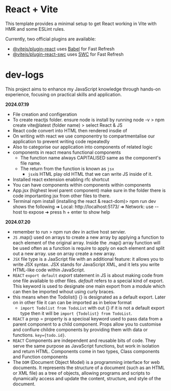 # React + Vite

This template provides a minimal setup to get React working in Vite with HMR and some ESLint rules.

Currently, two official plugins are available:

- [@vitejs/plugin-react](https://github.com/vitejs/vite-plugin-react/blob/main/packages/plugin-react/README.md) uses [Babel](https://babeljs.io/) for Fast Refresh
- [@vitejs/plugin-react-swc](https://github.com/vitejs/vite-plugin-react-swc) uses [SWC](https://swc.rs/) for Fast Refresh

# dev-logs
 
This project aims to enhance my JavaScript knowledge through hands-on experience, focusing on practical skills and application.

**2024.07.19**
- File creation and configeration
- To create reactjs folder. ensure node is install by running node -v > npm create vite@latest (folder name) > select React & JS
- React code convert into HTML then rendered insdie of <div id="root"></div>
- On writing with react we use componentry to compartmentalise our application to prevent writing code repeatedly
- Also to categorise our application into components of related logic
- components in react means functional components
    - The function name always CAPITALISED same as the component's file name.
    - The return from the function is known as `jsx`
        - `jsx`is HTML play old HTML that we can write JS inside of it.
- Installed react extension enabling rfc shortcut
- You can have components within components within components 
- App.jsx (highest level parent component) make sure in the folder there is code importanting jsx from other files to there.
- Terminal npm install (installing the react & react-dom)> npm run dev shows the following
  ➜  Local:   http://localhost:5173/
  ➜  Network: use --host to expose
  ➜  press h + enter to show help

**2024.07.20**
- remember to run > npm run dev in active host servier. 
- `JS` .map() used on arrays to create a new array by applying a function to each element of the original array. Inside the .map() array function will be used often as a function is require to apply on each element and split out a new array. use on array create a new array.
- `JSX` file type is a JaaScript file with an additional feature: it allows you to write JSX syntax. JSX stands for JavaScript XML, and it lets you write HTML-like code within JavaScript.
- `REACT` `export default` *export* statement in JS is about making code from one file available to other files. *default* refers to a special kind of export. This keyword is used to designate one main export from a module which can then be imported wihout using curly braces.
- this means when the Todolist() {} is designated as a default export. Later on in other file it can can be imported as in below format
  - `import Todolist from TodoList` with out {} if it is not a default export type then it will be `import {Todolist} from TodoList`.
- `REACT` a prop = property is a specioal keyword used to pass data from a parent component to a child component. Props allow you to customise and confiure childre components by providing them with data or functions. `key={todo.id}`.
- `REACT` Components are independent and reusable bits of code. They serve the same purpose as JavaScript functions, but work in isolation and return HTML. Components come in two types, Class components and Function components
- The `DOM` (Document Object Model) is a programming interface for web documents. It represents the structure of a document (such as an HTML or XML file) as a tree of objects, allowing programs and scripts to dynamically access and update the content, structure, and style of the document.